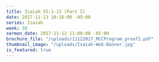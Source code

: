 ```yaml
---
title: Isaiah 55:1-13 (Part I)
date: 2017-11-13 10:16:00 -05:00
series: Isaiah
week: 30
sermon_date: 2017-11-12 11:00:00 -05:00
brochure_file: "/uploads/11122017_MCCProgram_proof2.pdf"
thumbnail_image: "/uploads/Isaiah-Web-Banner.jpg"
is_featured: true
---
```


